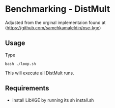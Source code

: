 Benchmarking - DistMult
===============================================================================
Adjusted from the orginal implementaion found at (https://github.com/samehkamaleldin/pse-kge)


Usage
------
Type

    bash ./loop.sh

This will execute all DistMult runs.


Requirements
------------
- install LibKGE by running its
    sh install.sh 